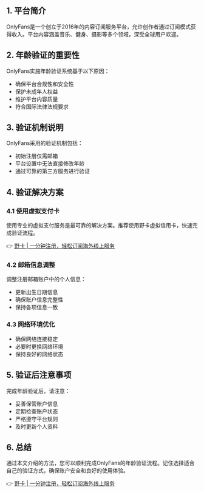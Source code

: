 ## **1. 平台简介**

OnlyFans是一个创立于2016年的内容订阅服务平台，允许创作者通过订阅模式获得收入。平台内容涵盖音乐、健身、摄影等多个领域，深受全球用户欢迎。

## **2. 年龄验证的重要性**

OnlyFans实施年龄验证系统基于以下原因：
- 确保平台合规性和安全性
- 保护未成年人权益
- 维护平台内容质量
- 符合国际法律法规要求

## **3. 验证机制说明**

OnlyFans采用的验证机制包括：
- 初始注册仅需邮箱
- 平台设置中无法直接修改年龄
- 通过可靠的第三方服务进行验证

## **4. 验证解决方案**

### **4.1 使用虚拟支付卡**

使用专业的虚拟支付服务是最可靠的解决方案。推荐使用野卡虚拟信用卡，快速完成验证流程。

👉 [野卡 | 一分钟注册，轻松订阅海外线上服务](https://bit.ly/bewildcard)

### **4.2 邮箱信息调整**

调整注册邮箱账户中的个人信息：
- 更新出生日期信息
- 确保账户信息完整性
- 保持各项信息一致

### **4.3 网络环境优化**

- 确保网络连接稳定
- 必要时更换网络环境
- 保持良好的网络状态

## **5. 验证后注意事项**

完成年龄验证后，请注意：
- 妥善保管账户信息
- 定期检查账户状态
- 严格遵守平台规则
- 及时更新个人资料

## **6. 总结**

通过本文介绍的方法，您可以顺利完成OnlyFans的年龄验证流程。记住选择适合自己的验证方式，确保账户安全和良好的使用体验。

👉 [野卡 | 一分钟注册，轻松订阅海外线上服务](https://bit.ly/bewildcard)